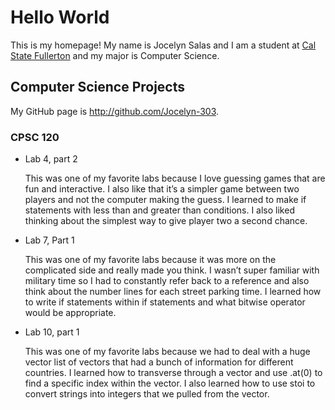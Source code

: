 # Hello World

This is my homepage! My name is Jocelyn Salas and I am a student at [Cal State Fullerton](http://www.fullerton.edu/) and 
my major is Computer Science.

## Computer Science Projects

My GitHub page is http://github.com/Jocelyn-303.

### CPSC 120

* Lab 4, part 2

    This was one of my favorite labs because I love guessing games that are fun
    and interactive. I also like that it’s a simpler game between two players
    and not the computer making the guess.  I learned to make if statements with
    less than and greater than conditions. I also liked thinking about the
    simplest way to give player two a second chance.

* Lab 7, Part 1

    This was one of my favorite labs because it was more on the complicated side
    and really made you think. I wasn’t super familiar with military time so I
    had to constantly refer back to a reference and also think about the number
    lines for each street parking time. I learned how to write if statements
    within if statements and what bitwise operator would be appropriate.

* Lab 10, part 1

    This was one of my favorite labs because we had to deal with a huge vector
    list of vectors that had a bunch of information for different countries. I
    learned how to transverse through a vector and use .at(0) to find a specific
    index within the vector. I also learned how to use stoi to convert strings
    into integers that we pulled from the vector.

